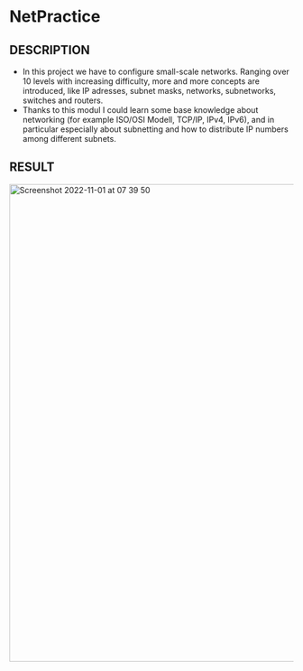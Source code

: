 # NetPractice

## DESCRIPTION
- In this project we have to configure small-scale networks. Ranging over 10 levels with increasing difficulty, more and more concepts are introduced, like IP adresses, subnet masks, networks, subnetworks, switches and routers.
- Thanks to this modul I could learn some base knowledge about networking (for example ISO/OSI Modell, TCP/IP, IPv4, IPv6), and in particular especially about subnetting and how to distribute IP numbers among different subnets.


## RESULT
<img width="846" alt="Screenshot 2022-11-01 at 07 39 50" src="https://user-images.githubusercontent.com/85942176/199178396-353fd74a-d1a7-48d7-8755-5abab31cfcb7.png">


